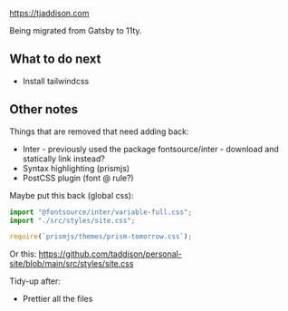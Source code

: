 https://tjaddison.com

Being migrated from Gatsby to 11ty.

## What to do next

- Install tailwindcss

## Other notes

Things that are removed that need adding back:

- Inter - previously used the package fontsource/inter - download and statically link instead?
- Syntax highlighting (prismjs)
- PostCSS plugin (font @ rule?)

Maybe put this back (global css):

```javascript
import "@fontsource/inter/variable-full.css";
import "./src/styles/site.css";

require(`prismjs/themes/prism-tomorrow.css`);
```

Or this: https://github.com/taddison/personal-site/blob/main/src/styles/site.css

Tidy-up after:

- Prettier all the files
